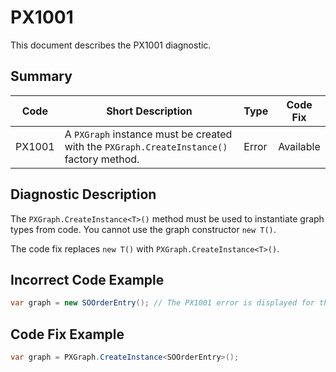 # PX1001
This document describes the PX1001 diagnostic.

## Summary

| Code   | Short Description                                                                        | Type  | Code Fix  | 
| ------ | ---------------------------------------------------------------------------------------- | ----- | --------- | 
| PX1001 | A `PXGraph` instance must be created with the `PXGraph.CreateInstance()` factory method. | Error | Available |

## Diagnostic Description
The `PXGraph.CreateInstance<T>()` method must be used to instantiate graph types from code. You cannot use the graph constructor `new T()`.

The code fix replaces `new T()` with `PXGraph.CreateInstance<T>()`.

## Incorrect Code Example

```C#
var graph = new SOOrderEntry(); // The PX1001 error is displayed for this line.
```

## Code Fix Example

```C#
var graph = PXGraph.CreateInstance<SOOrderEntry>();
```